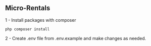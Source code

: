 

## Micro-Rentals 

1 - Install packages with composer

    php composer install

2 - Create .env file from .env.example and make changes as needed. 
    
 
